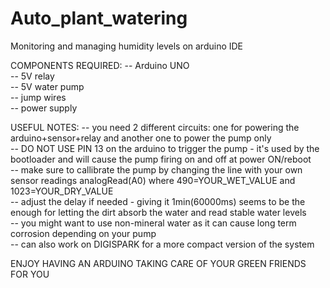 # Auto_plant_watering
Monitoring and managing humidity levels on arduino IDE 

COMPONENTS REQUIRED: 
-- Arduino UNO   
-- 5V relay   
-- 5V water pump   
-- jump wires   
-- power supply  

USEFUL NOTES: 
-- you need 2 different circuits: one for powering the arduino+sensor+relay and another one to power the pump only   
-- DO NOT USE PIN 13 on the arduino to trigger the pump - it's used by the bootloader and will cause the pump firing on and off at power ON/reboot   
-- make sure to callibrate the pump by changing the line with your own sensor readings analogRead(A0) where 490=YOUR_WET_VALUE and 1023=YOUR_DRY_VALUE   
-- adjust the delay if needed - giving it 1min(60000ms) seems to be the enough for letting the dirt absorb the water and read stable water levels   
-- you might want to use non-mineral water as it can cause long term corrosion depending on your pump   
-- can also work on DIGISPARK for a more compact version of the system   

ENJOY HAVING AN ARDUINO TAKING CARE OF YOUR GREEN FRIENDS FOR YOU

